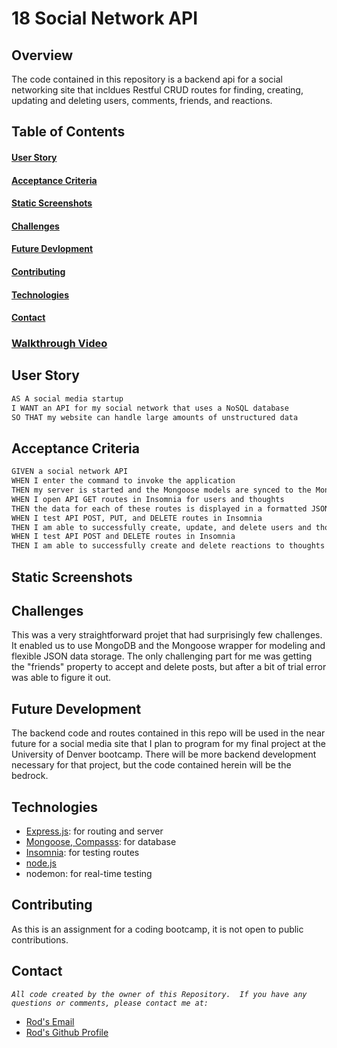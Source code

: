 # 18 Social Network API


## Overview

The code contained in this repository is a backend api for a social networking site that incldues Restful CRUD routes for finding, creating, updating and deleting users, comments, friends, and reactions.

## Table of Contents

#### [User Story](#user-story)
#### [Acceptance Criteria](#acceptance-criteria)
#### [Static Screenshots](#static-screenshots)
#### [Challenges](#challenges)
#### [Future Devlopment](#future-development)
#### [Contributing](#contributing)
#### [Technologies](#technologies)
#### [Contact](#contact)

### [Walkthrough Video]()

## User Story

```md
AS A social media startup
I WANT an API for my social network that uses a NoSQL database
SO THAT my website can handle large amounts of unstructured data
```

## Acceptance Criteria
```md
GIVEN a social network API
WHEN I enter the command to invoke the application
THEN my server is started and the Mongoose models are synced to the MongoDB database
WHEN I open API GET routes in Insomnia for users and thoughts
THEN the data for each of these routes is displayed in a formatted JSON
WHEN I test API POST, PUT, and DELETE routes in Insomnia
THEN I am able to successfully create, update, and delete users and thoughts in my database
WHEN I test API POST and DELETE routes in Insomnia
THEN I am able to successfully create and delete reactions to thoughts and add and remove friends to a user’s friend list.
```
## Static Screenshots
## Challenges

This was a very straightforward projet that had surprisingly few challenges.  It enabled us to use MongoDB and the Mongoose wrapper for modeling and flexible JSON data storage. The only challenging part for me was getting the "friends" property to accept and delete posts, but after a bit of trial error was able to figure it out.

## Future Development

The backend code and routes contained in this repo will be used in the near future for a social media site that I plan to program for my final project at the University of Denver bootcamp. There will be more backend development necessary for that project, but the code contained herein will be the bedrock.

## Technologies

- [Express.js](https://www.npmjs.com/package/express): for routing and server
- [Mongoose, Compasss](https://www.npmjs.com/package/mongoose): for database
- [Insomnia](https://insomnia.rest/): for testing routes
- [node.js](node.js)
- nodemon: for real-time testing
## Contributing
As this is an assignment for a coding bootcamp, it is not open to public contributions.

## Contact
*`All code created by the owner of this Repository.  If you have any questions or comments, please contact me at:`*
- [Rod's Email](rod.bennett75@gmail.com)
- [Rod's Github Profile](https://github.com/RodBennett)




